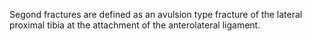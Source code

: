 Segond fractures are defined as an avulsion type fracture of the lateral proximal tibia at the attachment of the anterolateral ligament.